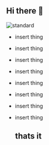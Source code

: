 ## Hi there 👋

![standard](https://github.com/user-attachments/assets/c3bbdd4a-e565-4c97-8dac-388784ab234c)

- insert thing
- insert thing
- insert thing
- insert thing
- insert thing
- insert thing
- insert thing
- insert thing


  ## thats it

